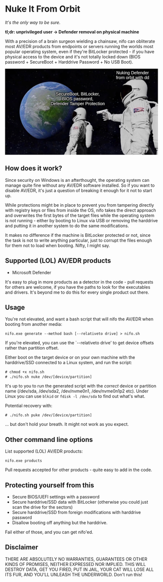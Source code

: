 # Nuke It From Orbit

*It's the only way to be sure.*

**tl;dr: unprivileged user -> Defender removal on physical machine**

With a precision of a brain surgeon wielding a chainsaw, nifo can obliterate most AV/EDR products from endpoints or servers running the worlds most popular operating system, even if they're BitLocker protected - if you have physical access to the device and it's not totally locked down (BIOS password + SecureBoot + Harddrive Password + No USB Boot).

![It was always the defrag API](nifo-meme.png)

## How does it work?

Since security on Windows is an afterthought, the operating system can manage quite fine without any AV/EDR software installed. So if you want to disable AV/EDR, it's just a question of breaking it enough for it not to start up.

While protections might be in place to prevent you from tampering directly with registry keys or files from inside the OS, nifo takes the direct approach and overwrites the first bytes of the target files while the operating system is not running - either by booting to Linux via USB or removing the harddrive and putting it in another system to do the same modifications.

It makes no difference if the machine is BitLocker protected or not, since the task is not to write anything particular, just to corrupt the files enough for them not to load when booting. Nifty, I might say.

## Supported (LOL) AV/EDR products

- Microsoft Defender

It's easy to plug in more products as a detector in the code - pull requests for others are welcome, if you have the paths to look for the executables and drivers. It's beyond me to do this for every single product out there.

## Usage

You're not elevated, and want a bash script that will nifo the AV/EDR when booting from another media:

```
nifo.exe generate --method bash [--relativeto drive] > nifo.sh
```

If you're elevated, you can use the `--relativeto drive' to get device offsets rather than partition offset.

Either boot on the target device or on your own machine with the harddrive/SSD connected to a Linux system, and run the script:

```
# chmod +x nifo.sh
# ./nifo.sh nuke /dev/[device/partition]
```

It's up to you to run the generated script with the *correct* device or partition name (/dev/sda, /dev/sda2, /dev/nvme0n1, /dev/nvme0n1p2 etc). Under Linux you can use `blkid` or `fdisk -l /dev/sda` to find out what's what.

Potential recovery with:

```
# ./nifo.sh puke /dev/[device/partition]
```

... but don't hold your breath. It might not work as you expect.

## Other command line options

List supported (LOL) AV/EDR products:

```
nifo.exe products
```

Pull requests accepted for other products - quite easy to add in the code.

## Protecting yourself from this

- Secure BIOS/UEFI settings with a password
- Secure harddrive/SSD data with BitLocker (otherwise you could just scan the drive for the sectors)
- Secure harddrive/SSD from foreign modifications with harddrive password
- Disallow booting off anything but the harddrive.

Fail either of those, and you can get nifo'ed.

## Disclaimer

THERE ARE ABSOLUTELY NO WARRANTIES, GUARANTEES OR OTHER KINDS OF PROMISES, NEITHER EXPRESSED NOR IMPLIED. THIS WILL DESTROY DATA, GET YOU FIRED, PUT IN JAIL, YOUR CAT WILL LOSE ALL ITS FUR, AND YOU'LL UNLEASH THE UNDERWORLD. Don't run this!
